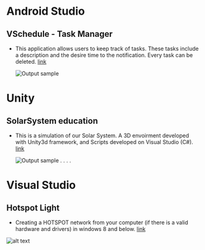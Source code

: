 
# Android Studio
## VSchedule - Task Manager

- This application allows users to keep track of tasks. These tasks include a description and the desire time to the notification. Every task can be deleted. 
<a href="https://github.com/MaorAssayag/Additional-Apps-Projects/tree/master/AndroidStudio/VSchedule">link</a>

    ![Output sample](https://github.com/MaorAssayag/Additional-Apps-Projects/blob/master/AndroidStudio/VSchedule/screenshots/add_gif.gif)


# Unity
## SolarSystem education

- This is a simulation of our Solar System. A 3D envoirment developed with Unity3d framework, and Scripts developed on Visual Studio (C#).
<a href="https://github.com/MaorAssayag/Additional-Apps-Projects/tree/master/Unity/SolarSystem%20education">link</a>

  ![Output sample](https://github.com/MaorAssayag/Additional-Apps-Projects/blob/master/Unity/SolarSystem%20education/Screenshots/gifs/moon_gif.gif)
.
.
.
.

# Visual Studio
## Hotspot Light

- Creating a HOTSPOT network from your computer (if there is a valid hardware and drivers) in windows 8 and below.
<a href="https://github.com/MaorAssayag/Additional-Apps-Projects/tree/master/Visual%20Studio/Hotspot%20application">link</a>

![alt text](https://github.com/MaorAssayag/Additional-Apps-Projects/blob/master/Visual%20Studio/Hotspot%20application/example2.png)

